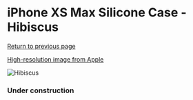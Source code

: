 # iPhone XS Max Silicone Case - Hibiscus

[Return to previous page](/iphone_x)

[High-resolution image from Apple](https://store.storeimages.cdn-apple.com/8756/as-images.apple.com/is/MUJP2?wid=4500&hei=4500&fmt=png)

<div style="width: 384px"><img src="/everyphone/MUJP2.png" alt="Hibiscus"></div>

### Under construction
